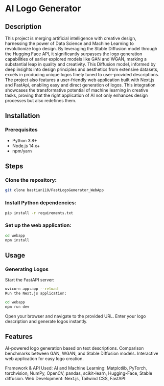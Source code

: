 # AI Logo Generator

## Description
This project is  merging artificial intelligence with creative design, harnessing the power of Data Science and Machine Learning to revolutionize logo design. 
By leveraging the Stable Diffusion model through the Hugging Face API, it significantly surpasses the logo generation capabilities of earlier explored models like GAN and WGAN, 
marking a substantial leap in quality and creativity. This Diffusion model, informed by deep insights into design principles and aesthetics from extensive datasets, excels in producing unique logos 
finely tuned to user-provided descriptions. The project also features a user-friendly web application built with Next.js and FastApi, enabling easy and direct generation of logos. 
This integration showcases the transformative potential of machine learning in creative tasks, proving that the right application of AI not only enhances design processes but also redefines them.

## Installation

### Prerequisites
- Python 3.8+
- Node.js 14.x+
- npm/yarn

## Steps
### Clone the repository:
```bash
git clone bastian110/FastLogoGenerator_WebApp
```
### Install Python dependencies:
```bash
pip install -r requirements.txt
```
### Set up the web application:
```bash
cd webapp
npm install
```
## Usage
### Generating Logos
Start the FastAPI server:
```bash
uvicorn app:app --reload
Run the Next.js application:
```

```bash
cd webapp
npm run dev
```

Open your browser and navigate to the provided URL.
Enter your logo description and generate logos instantly.

## Features

AI-powered logo generation based on text descriptions.
Comparison benchmarks between GAN, WGAN, and Stable Diffusion models.
Interactive web application for easy logo creation.

Framework & API Used:
AI and Machine Learning: Matplotlib, PyTorch, torchvision, NumPy, OpenCV, pandas, scikit-learn, Hugging-Face, Stable diffusion.
Web Development: Next.js, Tailwind CSS, FastAPI
